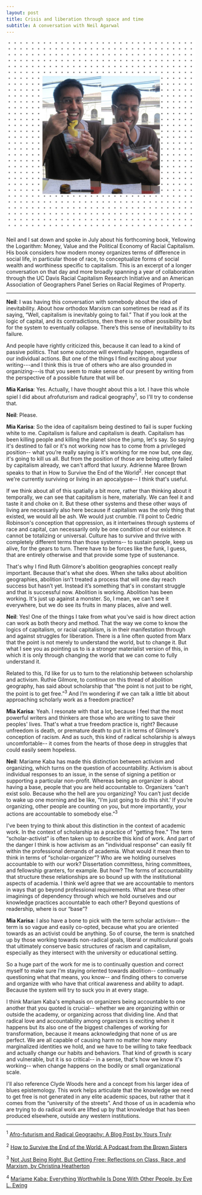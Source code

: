 ```yaml
---
layout: post
title: Crisis and liberation through space and time
subtitle: A conversation with Neil Agarwal
---
```


![1](/img/sketch-1571104411870.jpg)

Neil and I sat down and spoke in July about his forthcoming book, Yellowing the Logarithm: Money, Value and the Political Economy of Racial Capitalism. His book considers how modern money organizes terms of difference in social life, in particular those of race, to conceptualize forms of social wealth and worthiness specific to capitalism. This is an excerpt of a longer conversation on that day and more broadly spanning a year of collaboration through the UC Davis Racial Capitalism Research Initiative and an American Association of Geographers Panel Series on Racial Regimes of Property. 

*****

**Neil**: I was having this conversation with somebody about the idea of inevitability. About how orthodox Marxism can sometimes be read as if its saying, “Well, capitalism is inevitably going to fail.” That if you look at the logic of capital, and its contradictions, then there is no other possibility but for the system to eventually collapse. There’s this sense of inevitability to its failure. 

And people have rightly criticized this, because it can lead to a kind of passive politics. That some outcome will eventually happen, regardless of our individual actions. But one of the things I find exciting about your writing---and I think this is true of others who are also grounded in organizing---is that you seem to make sense of our present by writing from the perspective of a possible future that will be.

**Mia Karisa**: Yes. Actually, I have thought about this a lot. I have this whole spiel I did about afrofuturism and radical geography<sup>1</sup>, so I'll try to condense that.

**Neil**: Please.

**Mia Karisa**: So the idea of capitalism being destined to fail is super fucking white to me. Capitalism is failure and capitalism is death. Capitalism has been killing people and killing the planet since the jump, let's say. So saying it's destined to fail or it's not working now has to come from a privileged position-- what you’re really saying is it's working for me now but, one day, it's going to kill us all. But from the position of those are being utterly failed by capitalism already, we can't afford that luxury.  Adrienne Maree Brown speaks to that in How to Survive the End of the World<sup>2</sup>. Her concept that we're currently surviving or living in an apocalypse-- I think that's useful. 

If we think about all of this spatially a bit more, rather than thinking about it temporally, we can see that capitalism is here, materially. We can feel it and taste it and choke on it. But these other systems and these other ways of living are necessarily also here because if capitalism was the only thing that existed, we would all be ash. We would just crumble.  I'll point to Cedric Robinson's conception that oppression, as it intertwines through systems of race and capital, can necessarily only be one condition of our existence. It cannot be totalizing or universal.  Culture has to survive and thrive with completely different terms than those systems-- to sustain people, keep us alive, for the gears to turn. There have to be forces like the funk, I guess, that are entirely otherwise and that provide some type of sustenance. 

That's why I find Ruth Gilmore's abolition geographies concept really important. Because that's what she does.  When she talks about abolition geographies, abolition isn't treated a process that will one day reach success but hasn’t yet.  Instead it’s something that's in constant struggle and that is successful now. Abolition is working. Abolition has been working. It's just up against a monster. So, I mean, we can't see it everywhere, but we do see its fruits in many places, alive and well.

**Neil**: Yes! One of the things I take from what you've said is how direct action can work as both theory and method. That the way we come to know the logics of capitalism, or racial capitalism, is in their manifestation through and against struggles for liberation. There is a line often quoted from Marx that the point is not merely to understand the world, but to change it. But what I see you as pointing us to is a stronger materialist version of this, in which it is only through changing the world that we can come to fully understand it.

Related to this, I’d like for us to turn to the relationship between scholarship and activism. Ruthie Gilmore, to continue on this thread of abolition geography, has said about scholarship that “the point is not just to be right, the point is to get free.”<sup>3</sup> And I’m wondering if we can talk a little bit about approaching scholarly work as a freedom practice?

**Mia Karisa**: Yeah. I resonate with that a lot, because I feel that the most powerful writers and thinkers are those who are writing to save their peoples' lives. That's what a true freedom practice is, right?  Because unfreedom is death, or premature death to put it in terms of Gilmore's conception of racism. And as such, this kind of radical scholarship is always uncomfortable-- it comes from the hearts of those deep in struggles that could easily seem hopeless.  

**Neil**: Mariame Kaba has made this distinction between activism and organizing, which turns on the question of accountability. Activism is about individual responses to an issue, in the sense of signing a petition or supporting a particular non-profit. Whereas being an organizer is about having a base, people that you are held accountable to. Organizers “can’t exist solo. Because who the hell are you organizing? You can’t just decide to wake up one morning and be like, "I’m just going to do this shit.’ If you’re organizing, other people are counting on you, but more importantly, your actions are accountable to somebody else.”<sup>3</sup>

I've been trying to think about this distinction in the context of academic work. In the context of scholarship as a practice of "getting free." The term “scholar-activist” is often taken up to describe this kind of work. And part of the danger I think is how activism as an "individual response" can easily fit within the professional demands of academia. What would it mean then to think in terms of “scholar-organizer”? Who are we holding ourselves accountable to with our work? Dissertation committess, hiring committees, and fellowship granters, for example. But how? The forms of accountability that structure these relationships are so bound up with the institutional aspects of academia. I think we’d agree that we are accountable to mentors in ways that go beyond professional requirements. What are these other imaginings of dependency through which we hold ourselves and our knowledge practices accountable to each other? Beyond questions of readership, where is our “base”?

**Mia Karisa**: I also have a bone to pick with the term scholar activism-- the term is so vague and easily co-opted, because what you are oriented towards as an activist could be anything.  So of course, the term is snatched up by those working towards non-radical goals, liberal or multiculural goals that ultimately conserve basic structures of racism and capitalism, especially as they intersect with the university or educational setting.  

So a huge part of the work for me is to continually question and correct myself to make sure I'm staying oriented towards abolition-- continually questioning what that means, you know-- and finding others to converse and organize with who have that critical awareness and ability to adapt. Because the system will try to suck you in at every stage. 

I think Mariam Kaba's emphasis on organizers being accountable to one another that you quoted is crucial-- whether we are organizing within or outside the academy, or organizing across that dividing line.  And that radical love and accountability among organizers is exciting when it happens but its also one of the biggest challenges of working for transformation, because it means acknowledging that none of us are perfect.  We are all capable of causing harm no matter how many marginalized identities we hold, and we have to be willing to take feedback and actually change our habits and behaviors.  That kind of growth is scary and vulnerable, but it is so critical-- in a sense, that's how we know it's working-- when change happens on the bodily or small organizational scale.  

I'll also reference Clyde Woods here and a concept from his larger idea of blues epistemology. This work helps articulate that the knowledge we need to get free is not generated in any elite academic spaces, but rather that it comes from the “university of the streets”.   And those of us in academia who are trying to do radical work are lifted up by that knowledge that has been produced elsewhere, outside any western institutions.

*****

<sup>1</sup> [Afro-futurism and Radical Geography: A Blog Post by Yours Truly](https://miakd.github.io/2018-01-08-afrofuturism/)

<sup>2</sup> [How to Survive the End of the World: A Podcast from the Brown Sisters](https://www.endoftheworldshow.org/)

<sup>3</sup> [Not Just Being Right, But Getting Free: Reflections on Class, Race, and Marxism, by Christina Heatherton](https://www.versobooks.com/blogs/3317-not-just-being-right-but-getting-free-reflections-on-class-race-and-marxism)

<sup>4</sup> [Mariame Kaba: Everything Worthwhile Is Done With Other People, by Eve L. Ewing](https://adimagazine.com/articles/mariame-kaba-everything-worthwhile-is-done-with-other-people/)
